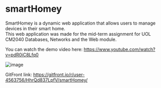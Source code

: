 # smartHomey
SmartHomey is a dynamic web application that allows users to manage devices in their smart home.  
This web application was made for the mid-term assignment for UOL CM2040 Databases, Networks and the Web module.  

You can watch the demo video here: https://www.youtube.com/watch?v=pdR0iC8Lfq0  

![image](https://user-images.githubusercontent.com/86581908/188805705-716e0fed-93c4-45f7-8a58-3df0c1955e5b.png)    

GitFront link: https://gitfront.io/r/user-4563756/HhrQd837LpfV/smartHomey/  
